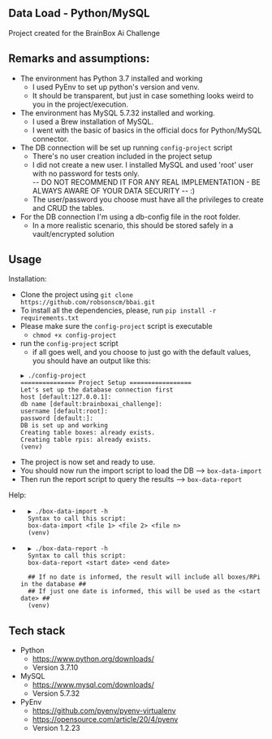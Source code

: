 Data Load - Python/MySQL
--------------------------

Project created for the BrainBox Ai Challenge

Remarks and assumptions:
-------------------------
- The environment has Python 3.7 installed and working
    - I used PyEnv to set up python's version and venv. 
    - It should be transparent, but just in case something looks weird to you in the project/execution.
- The environment has MySQL 5.7.32 installed and working.
    - I used a Brew installation of MySQL.
    - I went with the basic of basics in the official docs for Python/MySQL connector.
- The DB connection will be set up running ``` config-project ``` script
    - There's no user creation included in the project setup
    - I did not create a new user. I installed MySQL and used 'root' user with no password for tests only.   
    -- DO NOT RECOMMEND IT FOR ANY REAL IMPLEMENTATION - BE ALWAYS AWARE OF YOUR DATA SECURITY -- :)
    - The user/password you choose must have all the privileges to create and CRUD the tables.
- For the DB connection I'm using a db-config file in the root folder. 
    - In a more realistic scenario, this should be stored safely in a vault/encrypted solution
    

Usage
---------------------
Installation:  
- Clone the project using ```git clone https://github.com/robsonscm/bbai.git```
- To install all the dependencies, please, run ```pip install -r requirements.txt```
- Please make sure the ``` config-project ``` script is executable
  - ``` chmod +x config-project ```
- run the ``` config-project ``` script
  - if all goes well, and you choose to just go with the default values, you should have an output like this:
  ```
  ▶ ./config-project   
  =============== Project Setup =================
  Let's set up the database connection first
  host [default:127.0.0.1]: 
  db name [default:brainboxai_challenge]: 
  username [default:root]: 
  password [default:]: 
  DB is set up and working
  Creating table boxes: already exists.
  Creating table rpis: already exists.
  (venv) 
  ```    
- The project is now set and ready to use. 
- You should now run the import script to load the DB --> ``` box-data-import ``` 
- Then run the report script to query the results --> ``` box-data-report ``` 

Help:  
- ```
    ▶ ./box-data-import -h                 
    Syntax to call this script:
    box-data-import <file 1> <file 2> <file n>
    (venv)
  ```  
- ```
    ▶ ./box-data-report -h                       
    Syntax to call this script:
    box-data-report <start date> <end date>
    
    ## If no date is informed, the result will include all boxes/RPi in the database ##
    ## If just one date is informed, this will be used as the <start date> ##
    (venv) 
  ```  

Tech stack
---------------------
- Python  
    - https://www.python.org/downloads/
    - Version 3.7.10
- MySQL
    - https://www.mysql.com/downloads/
    - Version 5.7.32
- PyEnv
  - https://github.com/pyenv/pyenv-virtualenv
  - https://opensource.com/article/20/4/pyenv
  - Version 1.2.23

